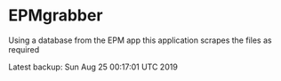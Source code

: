# EPMgrabber
Using a database from the EPM app this application scrapes the files as required


Latest backup: Sun Aug 25 00:17:01 UTC 2019
